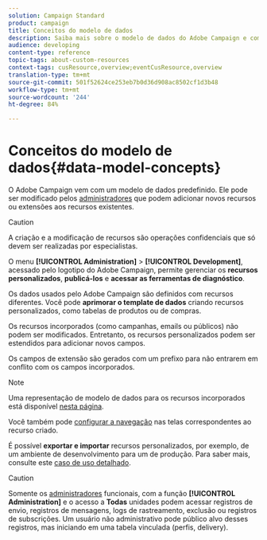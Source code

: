 ```yaml
---
solution: Campaign Standard
product: campaign
title: Conceitos do modelo de dados
description: Saiba mais sobre o modelo de dados do Adobe Campaign e como modificá-lo.
audience: developing
content-type: reference
topic-tags: about-custom-resources
context-tags: cusResource,overview;eventCusResource,overview
translation-type: tm+mt
source-git-commit: 501f52624ce253eb7b0d36d908ac8502cf1d3b48
workflow-type: tm+mt
source-wordcount: '244'
ht-degree: 84%

---
```



# Conceitos do modelo de dados{#data-model-concepts}

O Adobe Campaign vem com um modelo de dados predefinido. Ele pode ser modificado pelos [administradores](../../administration/using/users-management.md#functional-administrators) que podem adicionar novos recursos ou extensões aos recursos existentes.

>[!CAUTION]
>
>A criação e a modificação de recursos são operações confidenciais que só devem ser realizadas por especialistas.

O menu **[!UICONTROL Administration]** > **[!UICONTROL Development]**, acessado pelo logotipo do Adobe Campaign, permite gerenciar os **recursos personalizados**, **publicá-los** e **acessar as ferramentas de diagnóstico**.

Os dados usados pelo Adobe Campaign são definidos com recursos diferentes. Você pode **aprimorar o template de dados** criando recursos personalizados, como tabelas de produtos ou de compras.

Os recursos incorporados (como campanhas, emails ou públicos) não podem ser modificados. Entretanto, os recursos personalizados podem ser estendidos para adicionar novos campos.

Os campos de extensão são gerados com um prefixo para não entrarem em conflito com os campos incorporados.

>[!NOTE]
>
>Uma representação de modelo de dados para os recursos incorporados está disponível [nesta página](../../developing/using/datamodel-introduction.md).

Você também pode [configurar a navegação](configuring-the-screen-definition.md) nas telas correspondentes ao recurso criado.

É possível **exportar e importar** recursos personalizados, por exemplo, de um ambiente de desenvolvimento para um de produção. Para saber mais, consulte este [caso de uso detalhado](../../automating/using/exporting-importing-custom-resources.md).

>[!CAUTION]
>
>Somente os [administradores](../../administration/using/users-management.md#functional-administrators) funcionais, com a função **[!UICONTROL Administration]** e o acesso a **Todas** unidades podem acessar registros de envio, registros de mensagens, logs de rastreamento, exclusão ou registros de subscrições. Um usuário não administrativo pode público alvo desses registros, mas iniciando em uma tabela vinculada (perfis, delivery).
